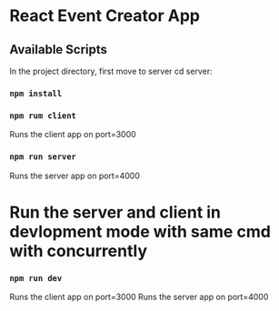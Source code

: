 # React Event Creator App

## Available Scripts

In the project directory, first move to server cd server:

### `npm install`

### `npm rum client`

Runs the client app on port=3000

### `npm run server`

Runs the server app on port=4000

# Run the server and client in devlopment mode with same cmd with concurrently

### `npm run dev`

Runs the client app on port=3000
Runs the server app on port=4000
